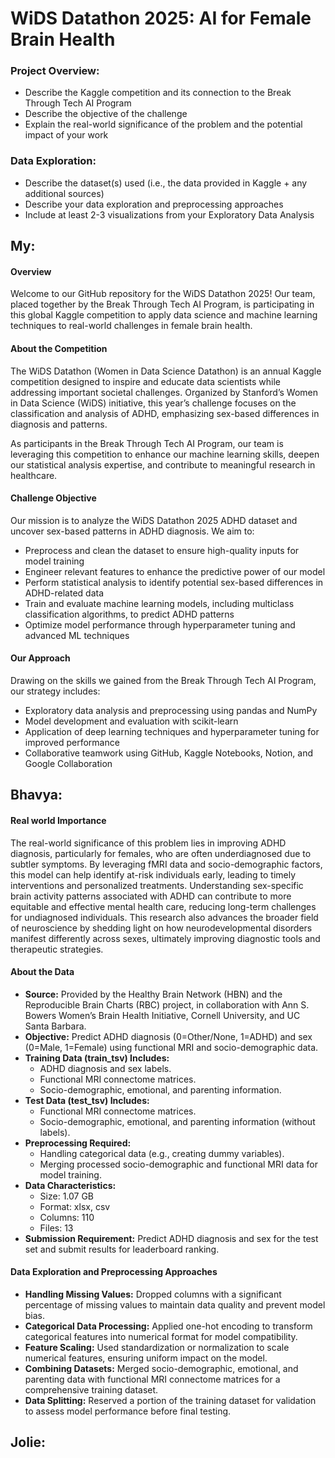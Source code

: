 # WiDS Datathon 2025: AI for Female Brain Health

### Project Overview:
- Describe the Kaggle competition and its connection to the Break Through Tech AI Program
- Describe the objective of the challenge
- Explain the real-world significance of the problem and the potential impact of your work


### Data Exploration:
- Describe the dataset(s) used (i.e., the data provided in Kaggle + any additional sources)
- Describe your data exploration and preprocessing approaches
- Include at least 2-3 visualizations from your Exploratory Data Analysis


## My:

#### Overview
Welcome to our GitHub repository for the WiDS Datathon 2025! Our team, placed together by the Break Through Tech AI Program, is participating in this global Kaggle competition to apply data science and machine learning techniques to real-world challenges in female brain health.

#### About the Competition
The WiDS Datathon (Women in Data Science Datathon) is an annual Kaggle competition designed to inspire and educate data scientists while addressing important societal challenges. Organized by Stanford’s Women in Data Science (WiDS) initiative, this year’s challenge focuses on the classification and analysis of ADHD, emphasizing sex-based differences in diagnosis and patterns.

As participants in the Break Through Tech AI Program, our team is leveraging this competition to enhance our machine learning skills, deepen our statistical analysis expertise, and contribute to meaningful research in healthcare.

#### Challenge Objective
Our mission is to analyze the WiDS Datathon 2025 ADHD dataset and uncover sex-based patterns in ADHD diagnosis. We aim to:
- Preprocess and clean the dataset to ensure high-quality inputs for model training
- Engineer relevant features to enhance the predictive power of our model
- Perform statistical analysis to identify potential sex-based differences in ADHD-related data
- Train and evaluate machine learning models, including multiclass classification algorithms, to predict ADHD patterns
- Optimize model performance through hyperparameter tuning and advanced ML techniques

#### Our Approach
Drawing on the skills we gained from the Break Through Tech AI Program, our strategy includes:
- Exploratory data analysis and preprocessing using pandas and NumPy
- Model development and evaluation with scikit-learn
- Application of deep learning techniques and hyperparameter tuning for improved performance
- Collaborative teamwork using GitHub, Kaggle Notebooks, Notion, and Google Collaboration


## Bhavya:

#### Real world Importance
The real-world significance of this problem lies in improving ADHD diagnosis, particularly for females, who are often underdiagnosed due to subtler symptoms. By leveraging fMRI data and socio-demographic factors, this model can help identify at-risk individuals early, leading to timely interventions and personalized treatments. Understanding sex-specific brain activity patterns associated with ADHD can contribute to more equitable and effective mental health care, reducing long-term challenges for undiagnosed individuals. This research also advances the broader field of neuroscience by shedding light on how neurodevelopmental disorders manifest differently across sexes, ultimately improving diagnostic tools and therapeutic strategies.

#### About the Data
- **Source:** Provided by the Healthy Brain Network (HBN) and the Reproducible Brain Charts (RBC) project, in collaboration with Ann S. Bowers Women’s Brain Health Initiative, Cornell University, and UC Santa Barbara.
- **Objective:** Predict ADHD diagnosis (0=Other/None, 1=ADHD) and sex (0=Male, 1=Female) using functional MRI and socio-demographic data.
- **Training Data (train_tsv) Includes:**
  - ADHD diagnosis and sex labels.
  - Functional MRI connectome matrices.
  - Socio-demographic, emotional, and parenting information.
- **Test Data (test_tsv) Includes:**
  - Functional MRI connectome matrices.
  - Socio-demographic, emotional, and parenting information (without labels).
- **Preprocessing Required:**
  - Handling categorical data (e.g., creating dummy variables).
  - Merging processed socio-demographic and functional MRI data for model training.
- **Data Characteristics:**
  - Size: 1.07 GB
  - Format: xlsx, csv
  - Columns: 110
  - Files: 13
- **Submission Requirement:** Predict ADHD diagnosis and sex for the test set and submit results for leaderboard ranking.

#### Data Exploration and Preprocessing Approaches
- **Handling Missing Values:** Dropped columns with a significant percentage of missing values to maintain data quality and prevent model bias.
- **Categorical Data Processing:** Applied one-hot encoding to transform categorical features into numerical format for model compatibility.
- **Feature Scaling:** Used standardization or normalization to scale numerical features, ensuring uniform impact on the model.
- **Combining Datasets:** Merged socio-demographic, emotional, and parenting data with functional MRI connectome matrices for a comprehensive training dataset.
- **Data Splitting:** Reserved a portion of the training dataset for validation to assess model performance before final testing.


## Jolie:


